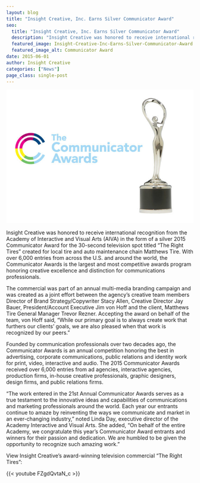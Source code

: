 ```yaml
---
layout: blog
title: "Insight Creative, Inc. Earns Silver Communicator Award"
seo:
  title: "Insight Creative, Inc. Earns Silver Communicator Award"
  description: "Insight Creative was honored to receive international recognition from the Academy of Interactive and Visual Arts (AIVA) in the form of a silver 2015 Communicator Award."
  featured_image: Insight-Creative-Inc-Earns-Silver-Communicator-Award.jpg
  featured_image_alt: Communicator Award
date: 2015-06-01
author: Insight Creative
categories: ["News"]
page_class: single-post
---
```


![Communicator Award](Insight-Creative-Inc-Earns-Silver-Communicator-Award.jpg)

Insight Creative was honored to receive international recognition from the Academy of Interactive and Visual Arts (AIVA) in the form of a silver 2015 Communicator Award for the 30-second television spot titled “The Right Tires” created for local tire and auto maintenance chain Matthews Tire. With over 6,000 entries from across the U.S. and around the world, the Communicator Awards is the largest and most competitive awards program honoring creative excellence and distinction for communications professionals.

The commercial was part of an annual multi-media branding campaign and was created as a joint effort between the agency’s creative team members Director of Brand Strategy/Copywriter Stacy Allen, Creative Director Jay Bauer, President/Account Executive Jim von Hoff and the client, Matthews Tire General Manager Trevor Rezner. Accepting the award on behalf of the team, von Hoff said, “While our primary goal is to always create work that furthers our clients’ goals, we are also pleased when that work is recognized by our peers.”

Founded by communication professionals over two decades ago, the Communicator Awards is an annual competition honoring the best in advertising, corporate communications, public relations and identity work for print, video, interactive and audio. The 2015 Communicator Awards received over 6,000 entries from ad agencies, interactive agencies, production firms, in-house creative professionals, graphic designers, design firms, and public relations firms.

“The work entered in the 21st Annual Communicator Awards serves as a true testament to the innovative ideas and capabilities of communications and marketing professionals around the world. Each year our entrants continue to amaze by reinventing the ways we communicate and market in an ever-changing industry,” noted Linda Day, executive director of the Academy Interactive and Visual Arts. She added, “On behalf of the entire Academy, we congratulate this year’s Communicator Award entrants and winners for their passion and dedication. We are humbled to be given the opportunity to recognize such amazing work.”

View Insight Creative’s award-winning television commercial “The Right Tires”:

{{< youtube FZgdQvtaN_c >}}
